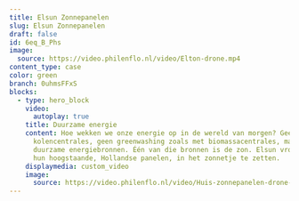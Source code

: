 ```yaml
---
title: Elsun Zonnepanelen
slug: Elsun Zonnepanelen
draft: false
id: 6eq_B_Phs
image:
  source: https://video.philenflo.nl/video/Elton-drone.mp4
content_type: case
color: green
branch: 0uhmsFFxS
blocks:
  - type: hero_block
    video:
      autoplay: true
    title: Duurzame energie
    content: Hoe wekken we onze energie op in de wereld van morgen? Geen
      kolencentrales, geen greenwashing zoals met biomassacentrales, maar échte
      duurzame energiebronnen. Één van die bronnen is de zon. Elsun vroeg ons om
      hun hoogstaande, Hollandse panelen, in het zonnetje te zetten.
    displaymedia: custom_video
    image:
      source: https://video.philenflo.nl/video/Huis-zonnepanelen-drone-shot.mp4
---
```

